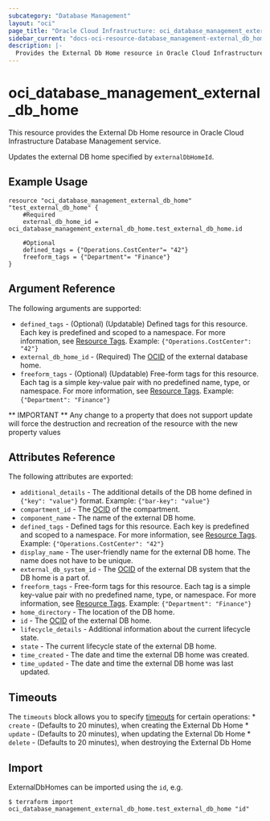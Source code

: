 ```yaml
---
subcategory: "Database Management"
layout: "oci"
page_title: "Oracle Cloud Infrastructure: oci_database_management_external_db_home"
sidebar_current: "docs-oci-resource-database_management-external_db_home"
description: |-
  Provides the External Db Home resource in Oracle Cloud Infrastructure Database Management service
---
```


# oci_database_management_external_db_home
This resource provides the External Db Home resource in Oracle Cloud Infrastructure Database Management service.

Updates the external DB home specified by `externalDbHomeId`.


## Example Usage

```hcl
resource "oci_database_management_external_db_home" "test_external_db_home" {
	#Required
	external_db_home_id = oci_database_management_external_db_home.test_external_db_home.id

	#Optional
	defined_tags = {"Operations.CostCenter"= "42"}
	freeform_tags = {"Department"= "Finance"}
}
```

## Argument Reference

The following arguments are supported:

* `defined_tags` - (Optional) (Updatable) Defined tags for this resource. Each key is predefined and scoped to a namespace. For more information, see [Resource Tags](https://docs.cloud.oracle.com/iaas/Content/General/Concepts/resourcetags.htm). Example: `{"Operations.CostCenter": "42"}` 
* `external_db_home_id` - (Required) The [OCID](https://docs.cloud.oracle.com/iaas/Content/General/Concepts/identifiers.htm) of the external database home.
* `freeform_tags` - (Optional) (Updatable) Free-form tags for this resource. Each tag is a simple key-value pair with no predefined name, type, or namespace. For more information, see [Resource Tags](https://docs.cloud.oracle.com/iaas/Content/General/Concepts/resourcetags.htm). Example: `{"Department": "Finance"}` 


** IMPORTANT **
Any change to a property that does not support update will force the destruction and recreation of the resource with the new property values

## Attributes Reference

The following attributes are exported:

* `additional_details` - The additional details of the DB home defined in `{"key": "value"}` format. Example: `{"bar-key": "value"}` 
* `compartment_id` - The [OCID](https://docs.cloud.oracle.com/iaas/Content/General/Concepts/identifiers.htm) of the compartment.
* `component_name` - The name of the external DB home.
* `defined_tags` - Defined tags for this resource. Each key is predefined and scoped to a namespace. For more information, see [Resource Tags](https://docs.cloud.oracle.com/iaas/Content/General/Concepts/resourcetags.htm). Example: `{"Operations.CostCenter": "42"}` 
* `display_name` - The user-friendly name for the external DB home. The name does not have to be unique.
* `external_db_system_id` - The [OCID](https://docs.cloud.oracle.com/iaas/Content/General/Concepts/identifiers.htm) of the external DB system that the DB home is a part of.
* `freeform_tags` - Free-form tags for this resource. Each tag is a simple key-value pair with no predefined name, type, or namespace. For more information, see [Resource Tags](https://docs.cloud.oracle.com/iaas/Content/General/Concepts/resourcetags.htm). Example: `{"Department": "Finance"}` 
* `home_directory` - The location of the DB home.
* `id` - The [OCID](https://docs.cloud.oracle.com/iaas/Content/General/Concepts/identifiers.htm) of the external DB home.
* `lifecycle_details` - Additional information about the current lifecycle state.
* `state` - The current lifecycle state of the external DB home.
* `time_created` - The date and time the external DB home was created.
* `time_updated` - The date and time the external DB home was last updated.

## Timeouts

The `timeouts` block allows you to specify [timeouts](https://registry.terraform.io/providers/oracle/oci/latest/docs/guides/changing_timeouts) for certain operations:
	* `create` - (Defaults to 20 minutes), when creating the External Db Home
	* `update` - (Defaults to 20 minutes), when updating the External Db Home
	* `delete` - (Defaults to 20 minutes), when destroying the External Db Home


## Import

ExternalDbHomes can be imported using the `id`, e.g.

```
$ terraform import oci_database_management_external_db_home.test_external_db_home "id"
```

